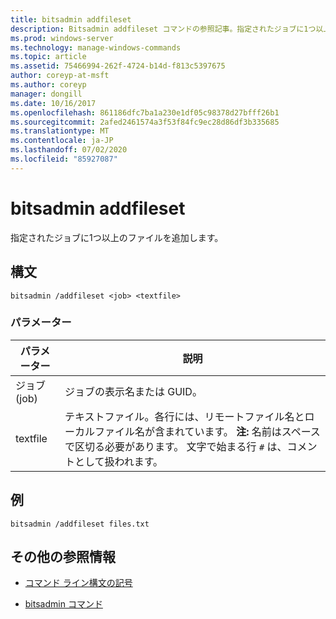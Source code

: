 ```yaml
---
title: bitsadmin addfileset
description: Bitsadmin addfileset コマンドの参照記事。指定されたジョブに1つ以上のファイルを追加します。
ms.prod: windows-server
ms.technology: manage-windows-commands
ms.topic: article
ms.assetid: 75466994-262f-4724-b14d-f813c5397675
author: coreyp-at-msft
ms.author: coreyp
manager: dongill
ms.date: 10/16/2017
ms.openlocfilehash: 861186dfc7ba1a230e1df05c98378d27bfff26b1
ms.sourcegitcommit: 2afed2461574a3f53f84fc9ec28d86df3b335685
ms.translationtype: MT
ms.contentlocale: ja-JP
ms.lasthandoff: 07/02/2020
ms.locfileid: "85927087"
---
```

# <a name="bitsadmin-addfileset"></a>bitsadmin addfileset

指定されたジョブに1つ以上のファイルを追加します。

## <a name="syntax"></a>構文

```
bitsadmin /addfileset <job> <textfile>
```

### <a name="parameters"></a>パラメーター

| パラメーター | 説明 |
| --------- | ----------- |
| ジョブ (job) | ジョブの表示名または GUID。 |
| textfile | テキストファイル。各行には、リモートファイル名とローカルファイル名が含まれています。 **注:** 名前はスペースで区切る必要があります。 文字で始まる行 `#` は、コメントとして扱われます。 |

## <a name="examples"></a>例

```
bitsadmin /addfileset files.txt
```

## <a name="additional-references"></a>その他の参照情報

- [コマンド ライン構文の記号](command-line-syntax-key.md)

- [bitsadmin コマンド](bitsadmin.md)
